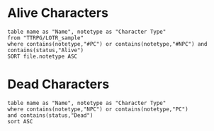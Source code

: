 
# Alive Characters
```dataview
table name as "Name", notetype as "Character Type"
from "TTRPG/LOTR_sample"
where contains(notetype,"#PC") or contains(notetype,"#NPC") and contains(status,"Alive")
SORT file.notetype ASC
```

# Dead Characters
```dataview
table name as "Name", notetype as "Character Type"
where contains(notetype,"NPC") or contains(notetype,"PC")
and contains(status,"Dead")
sort ASC
```
